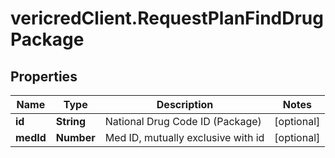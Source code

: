 # vericredClient.RequestPlanFindDrugPackage

## Properties
Name | Type | Description | Notes
------------ | ------------- | ------------- | -------------
**id** | **String** | National Drug Code ID (Package) | [optional] 
**medId** | **Number** | Med ID, mutually exclusive with id | [optional] 


